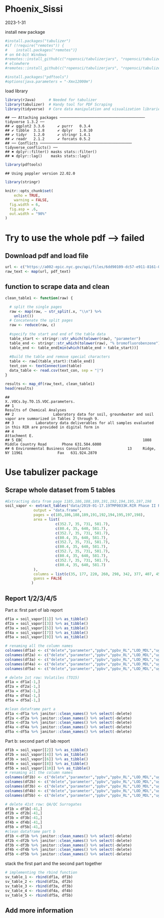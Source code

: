 Phoenix_Sissi
================
2023-1-31

install new package

``` r
#install.packages("tabulizer")
#if (!require("remotes")) {
#    install.packages("remotes")}
# on 64-bit Windows
#remotes::install_github(c("ropensci/tabulizerjars", "ropensci/tabulizer"), INSTALL_opts = "--no-multiarch")
# elsewhere
#remotes::install_github(c("ropensci/tabulizerjars", "ropensci/tabulizer"))

#install.packages("pdftools")
#options(java.parameters = "-Xmx12000m")
```

load library

``` r
library(rJava)      # Needed for tabulizer
library(tabulizer)  # Handy tool for PDF Scraping
library(tidyverse)  # Core data manipulation and visualization libraries
```

    ## ── Attaching packages ─────────────────────────────────────── tidyverse 1.3.2 ──
    ## ✔ ggplot2 3.3.6      ✔ purrr   0.3.4 
    ## ✔ tibble  3.1.8      ✔ dplyr   1.0.10
    ## ✔ tidyr   1.2.0      ✔ stringr 1.4.1 
    ## ✔ readr   2.1.2      ✔ forcats 0.5.2 
    ## ── Conflicts ────────────────────────────────────────── tidyverse_conflicts() ──
    ## ✖ dplyr::filter() masks stats::filter()
    ## ✖ dplyr::lag()    masks stats::lag()

``` r
library(pdftools)
```

    ## Using poppler version 22.02.0

``` r
library(stringr)

knitr::opts_chunk$set(
    echo = TRUE,
    warning = FALSE,
  fig.width = 6,
  fig.asp = .6,
  out.width = "90%"
)
```

# Try to use the whole pdf –\> failed

## Download pdf and load file

``` r
url <- c("https://a002-epic.nyc.gov/api/files/6dd90109-dc57-e911-8161-005056b05749/download")
raw_text <- map(url, pdf_text)
```

## function to scrape data and clean

``` r
clean_table1 <- function(raw) {

  # split the single pages
  raw <- map(raw, ~ str_split(.x, "\\n") %>% 
    unlist())
  # Concatenate the split pages
  raw <- reduce(raw, c)
  
  #specify the start and end of the table data
  table_start <- stringr::str_which(tolower(raw), "parameter")
  table_end <- stringr::str_which(tolower(raw), "% bromofluorobenzene")
  table_end <- table_end[min(which(table_end > table_start))]
  
  #Build the table and remove special characters
  table <- raw[(table_start):(table_end)]
  text_con <- textConnection(table)
  data_table <- read.csv(text_con, sep = "|")
}

results <- map_df(raw_text, clean_table1)
head(results)
```

    ##                                                                              X..VOCs.by.TO.15.VOC.parameters.
    ## 1                                                                                Results of Chemical Analyses
    ## 2                  Laboratory data for soil, groundwater and soil vapor are summarized in Tables 2 through 9.
    ## 3          Laboratory data deliverables for all samples evaluated in this RIR are provided in digital form in
    ## 4                                                                                               Attachment E.
    ## 5 EBC                                                       1808 Middle Country Road       Phone 631.504.6000
    ## 6 Environmental Business Consultants                 13     Ridge, NY 11961                Fax   631.924.2870

# Use tabulizer package

## Scrape whole dataset from 5 tables

``` r
#Extracting data from page 1185,186,188,189,191,192,194,195,197,198
soil_vapor <- extract_tables("data/2019-01-17.19TMP0033K.RIR Phase II Report.Revised 19TMP0033K.RIR Phase II Report - EBC V2.pdf.1.pdf",
             output = "data.frame",
             pages = c(185,186,188,189,191,192,194,195,197,198), 
             area = list(
                       c(352.7, 35, 731, 581.7), 
                       c(80.4, 35, 640, 581.7),
                       c(352.7, 35, 731, 581.7), 
                       c(80.4, 35, 640, 581.7),
                       c(352.7, 35, 731, 581.7), 
                       c(80.4, 35, 640, 581.7),
                       c(352.7, 35, 731, 581.7), 
                       c(80.4, 35, 640, 581.7),
                       c(352.7, 35, 731, 581.7), 
                       c(80.4, 35, 640, 581.7)                       
             ), 
             columns = list(c(35, 177, 220, 260, 298, 342, 377, 407, 458, 506, 550, 581.7)),
             guess = FALSE
            )
```

## Report 1/2/3/4/5

Part a: first part of lab report

``` r
df1a = soil_vapor[[1]] %>% as_tibble()
df2a = soil_vapor[[3]] %>% as_tibble()
df3a = soil_vapor[[5]] %>% as_tibble()
df4a = soil_vapor[[7]] %>% as_tibble()
df5a = soil_vapor[[9]] %>% as_tibble()

# renaming all the column names
colnames(df1a) <- c("delete","parameter","ppbv","ppbv_RL","LOD_MDL","ug_m3","ug_m3_RL","LOD_MDL","date","by","dilution","not_certified")
colnames(df2a) <- c("delete","parameter","ppbv","ppbv_RL","LOD_MDL","ug_m3","ug_m3_RL","LOD_MDL","date","by","dilution","not_certified")
colnames(df3a) <- c("delete","parameter","ppbv","ppbv_RL","LOD_MDL","ug_m3","ug_m3_RL","LOD_MDL","date","by","dilution","not_certified")
colnames(df4a) <- c("delete","parameter","ppbv","ppbv_RL","LOD_MDL","ug_m3","ug_m3_RL","LOD_MDL","date","by","dilution","not_certified")
colnames(df5a) <- c("delete","parameter","ppbv","ppbv_RL","LOD_MDL","ug_m3","ug_m3_RL","LOD_MDL","date","by","dilution","not_certified")

# delete 1st row: Volatiles (TO15)
df1a = df1a[-1,]
df2a = df2a[-1,]
df3a = df3a[-1,]
df4a = df4a[-1,]
df5a = df5a[-1,]

#clean dataframe part a
df1a <-df1a %>% janitor::clean_names() %>% select(-delete) 
df2a <-df2a %>% janitor::clean_names() %>% select(-delete) 
df3a <-df3a %>% janitor::clean_names() %>% select(-delete) 
df4a <-df4a %>% janitor::clean_names() %>% select(-delete) 
df5a <-df5a %>% janitor::clean_names() %>% select(-delete) 
```

Part b: second part of lab report

``` r
df1b = soil_vapor[[2]] %>% as_tibble()
df2b = soil_vapor[[4]] %>% as_tibble()
df3b = soil_vapor[[6]] %>% as_tibble()
df4b = soil_vapor[[8]] %>% as_tibble()
df5b = soil_vapor[[10]] %>% as_tibble()
# renaming all the column names 
colnames(df1b) <- c("delete","parameter","ppbv","ppbv_RL","LOD_MDL","ug_m3","ug_m3_RL","LOD_MDL","date","by","dilution","not_certified")
colnames(df2b) <- c("delete","parameter","ppbv","ppbv_RL","LOD_MDL","ug_m3","ug_m3_RL","LOD_MDL","date","by","dilution","not_certified")
colnames(df3b) <- c("delete","parameter","ppbv","ppbv_RL","LOD_MDL","ug_m3","ug_m3_RL","LOD_MDL","date","by","dilution","not_certified")
colnames(df4b) <- c("delete","parameter","ppbv","ppbv_RL","LOD_MDL","ug_m3","ug_m3_RL","LOD_MDL","date","by","dilution","not_certified")
colnames(df5b) <- c("delete","parameter","ppbv","ppbv_RL","LOD_MDL","ug_m3","ug_m3_RL","LOD_MDL","date","by","dilution","not_certified")

# delete 41st row: QA/QC Surrogates
df1b = df1b[-41,]
df2b = df2b[-41,]
df3b = df3b[-41,]
df4b = df4b[-41,]
df5b = df5b[-41,]
#clean dataframe part b
df1b <-df1b %>% janitor::clean_names() %>% select(-delete) 
df2b <-df2b %>% janitor::clean_names() %>% select(-delete) 
df3b <-df3b %>% janitor::clean_names() %>% select(-delete) 
df4b <-df4b %>% janitor::clean_names() %>% select(-delete) 
df5b <-df5b %>% janitor::clean_names() %>% select(-delete)   
```

stack the first part and the second part together

``` r
# implementing the rbind function
sv_table_1 <- rbind(df1a, df1b)
sv_table_2 <- rbind(df2a, df2b)
sv_table_3 <- rbind(df3a, df3b)
sv_table_4 <- rbind(df4a, df4b)
sv_table_5 <- rbind(df5a, df5b)
```

## Add more information
